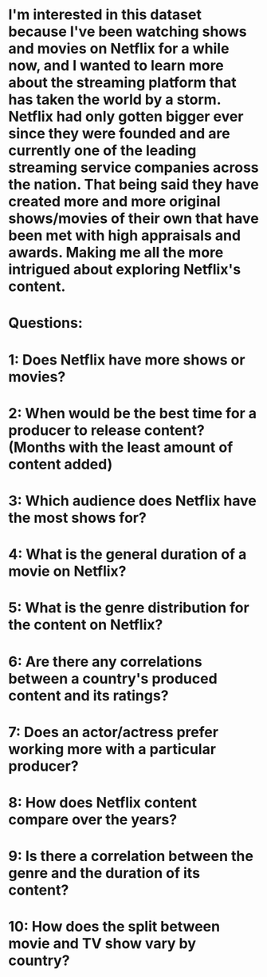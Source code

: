 # I'm interested in this dataset because I've been watching shows and movies on Netflix for a while now, and I wanted to learn more about the streaming platform that has taken the world by a storm. Netflix had only gotten bigger ever since they were founded and are currently one of the leading streaming service companies across the nation. That being said they have created more and more original shows/movies of their own that have been met with high appraisals and awards. Making me all the more intrigued about exploring Netflix's content. 

# Questions:
# 1: Does Netflix have more shows or movies?
# 2: When would be the best time for a producer to release content? (Months with the least amount of content added)
# 3: Which audience does Netflix have the most shows for? 
# 4: What is the general duration of a movie on Netflix?
# 5: What is the genre distribution for the content on Netflix?
# 6: Are there any correlations between a country's produced content and its ratings?
# 7: Does an actor/actress prefer working more with a particular producer?
# 8: How does Netflix content compare over the years?
# 9: Is there a correlation between the genre and the duration of its content?
# 10: How does the split between movie and TV show vary by country? 

